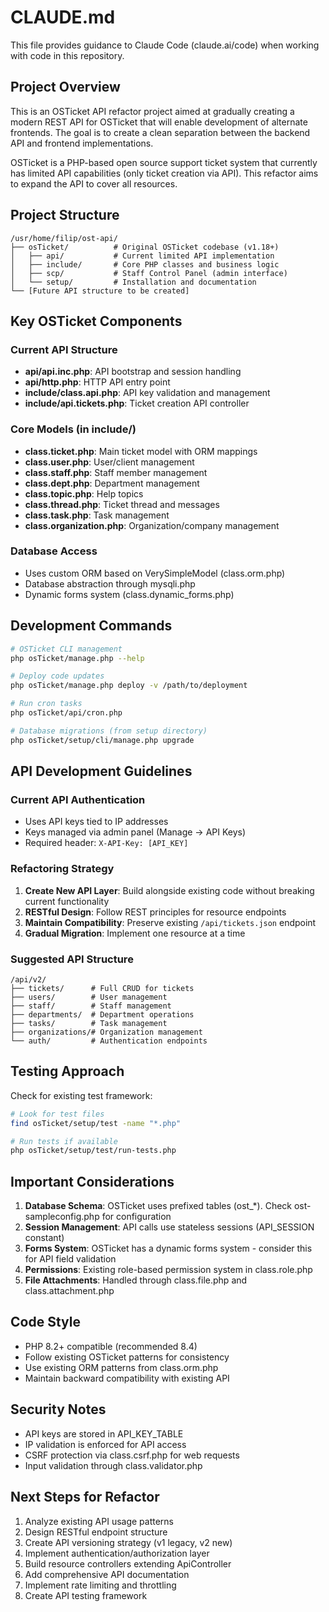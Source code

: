 # CLAUDE.md

This file provides guidance to Claude Code (claude.ai/code) when working with code in this repository.

## Project Overview

This is an OSTicket API refactor project aimed at gradually creating a modern REST API for OSTicket that will enable development of alternate frontends. The goal is to create a clean separation between the backend API and frontend implementations.

OSTicket is a PHP-based open source support ticket system that currently has limited API capabilities (only ticket creation via API). This refactor aims to expand the API to cover all resources.

## Project Structure

```
/usr/home/filip/ost-api/
├── osTicket/          # Original OSTicket codebase (v1.18+)
│   ├── api/           # Current limited API implementation
│   ├── include/       # Core PHP classes and business logic
│   ├── scp/           # Staff Control Panel (admin interface)
│   └── setup/         # Installation and documentation
└── [Future API structure to be created]
```

## Key OSTicket Components

### Current API Structure
- **api/api.inc.php**: API bootstrap and session handling
- **api/http.php**: HTTP API entry point
- **include/class.api.php**: API key validation and management
- **include/api.tickets.php**: Ticket creation API controller

### Core Models (in include/)
- **class.ticket.php**: Main ticket model with ORM mappings
- **class.user.php**: User/client management
- **class.staff.php**: Staff member management
- **class.dept.php**: Department management
- **class.topic.php**: Help topics
- **class.thread.php**: Ticket thread and messages
- **class.task.php**: Task management
- **class.organization.php**: Organization/company management

### Database Access
- Uses custom ORM based on VerySimpleModel (class.orm.php)
- Database abstraction through mysqli.php
- Dynamic forms system (class.dynamic_forms.php)

## Development Commands

```bash
# OSTicket CLI management
php osTicket/manage.php --help

# Deploy code updates
php osTicket/manage.php deploy -v /path/to/deployment

# Run cron tasks
php osTicket/api/cron.php

# Database migrations (from setup directory)
php osTicket/setup/cli/manage.php upgrade
```

## API Development Guidelines

### Current API Authentication
- Uses API keys tied to IP addresses
- Keys managed via admin panel (Manage -> API Keys)
- Required header: `X-API-Key: [API_KEY]`

### Refactoring Strategy

1. **Create New API Layer**: Build alongside existing code without breaking current functionality
2. **RESTful Design**: Follow REST principles for resource endpoints
3. **Maintain Compatibility**: Preserve existing `/api/tickets.json` endpoint
4. **Gradual Migration**: Implement one resource at a time

### Suggested API Structure
```
/api/v2/
├── tickets/      # Full CRUD for tickets
├── users/        # User management
├── staff/        # Staff management
├── departments/  # Department operations
├── tasks/        # Task management
├── organizations/# Organization management
└── auth/         # Authentication endpoints
```

## Testing Approach

Check for existing test framework:
```bash
# Look for test files
find osTicket/setup/test -name "*.php"

# Run tests if available
php osTicket/setup/test/run-tests.php
```

## Important Considerations

1. **Database Schema**: OSTicket uses prefixed tables (ost_*). Check ost-sampleconfig.php for configuration
2. **Session Management**: API calls use stateless sessions (API_SESSION constant)
3. **Forms System**: OSTicket has a dynamic forms system - consider this for API field validation
4. **Permissions**: Existing role-based permission system in class.role.php
5. **File Attachments**: Handled through class.file.php and class.attachment.php

## Code Style

- PHP 8.2+ compatible (recommended 8.4)
- Follow existing OSTicket patterns for consistency
- Use existing ORM patterns from class.orm.php
- Maintain backward compatibility with existing API

## Security Notes

- API keys are stored in API_KEY_TABLE
- IP validation is enforced for API access
- CSRF protection via class.csrf.php for web requests
- Input validation through class.validator.php

## Next Steps for Refactor

1. Analyze existing API usage patterns
2. Design RESTful endpoint structure
3. Create API versioning strategy (v1 legacy, v2 new)
4. Implement authentication/authorization layer
5. Build resource controllers extending ApiController
6. Add comprehensive API documentation
7. Implement rate limiting and throttling
8. Create API testing framework